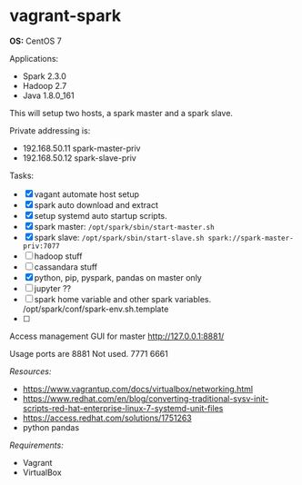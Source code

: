 # vagrant-spark

**OS:** CentOS 7

Applications: 
- Spark 2.3.0
- Hadoop 2.7
- Java 1.8.0_161

This will setup two hosts, a spark master and a spark slave.

Private addressing is:
- 192.168.50.11 spark-master-priv
- 192.168.50.12 spark-slave-priv

Tasks:
- [x] vagant automate host setup
- [x] spark auto download and extract
- [x] setup systemd auto startup scripts.
- [x] spark master:  `/opt/spark/sbin/start-master.sh`
- [x] spark slave: `/opt/spark/sbin/start-slave.sh spark://spark-master-priv:7077`
- [ ] hadoop stuff
- [ ] cassandara stuff
- [x] python, pip, pyspark, pandas  on master only
- [ ] jupyter ??
- [ ] spark home variable and other spark variables. /opt/spark/conf/spark-env.sh.template
- [ ] 


Access management GUI for master http://127.0.0.1:8881/


Usage ports are 8881
Not used. 7771 6661

*Resources:*
- https://www.vagrantup.com/docs/virtualbox/networking.html
- https://www.redhat.com/en/blog/converting-traditional-sysv-init-scripts-red-hat-enterprise-linux-7-systemd-unit-files
- https://access.redhat.com/solutions/1751263
- python pandas

*Requirements:*
- Vagrant
- VirtualBox

